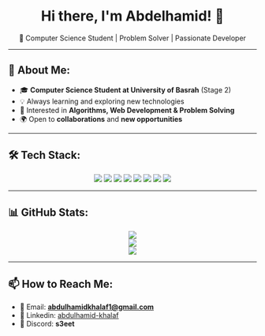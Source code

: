 <h1 align="center">Hi there, I'm Abdelhamid! 👋</h1>

<p align="center">
  🚀 Computer Science Student | Problem Solver | Passionate Developer
</p>

---

## 🚀 About Me:
- 🎓 **Computer Science Student at University of Basrah** (Stage 2)  
- 💡 Always learning and exploring new technologies  
- 🎯 Interested in **Algorithms, Web Development & Problem Solving**  
- 🌍 Open to **collaborations** and **new opportunities**  

---

## 🛠️ Tech Stack:
<p align="center">
  <img src="https://img.shields.io/badge/C-%2300599C.svg?style=for-the-badge&logo=c&logoColor=white"/>
  <img src="https://img.shields.io/badge/C++-%2300599C.svg?style=for-the-badge&logo=c%2B%2B&logoColor=white"/>
  <img src="https://img.shields.io/badge/C%23-%23239120.svg?style=for-the-badge&logo=csharp&logoColor=white"/>
  <img src="https://img.shields.io/badge/Java-%23ED8B00.svg?style=for-the-badge&logo=openjdk&logoColor=white"/>
  <img src="https://img.shields.io/badge/HTML5-%23E34F26.svg?style=for-the-badge&logo=html5&logoColor=white"/>
  <img src="https://img.shields.io/badge/CSS3-%231572B6.svg?style=for-the-badge&logo=css3&logoColor=white"/>
  <img src="https://img.shields.io/badge/JavaScript-%23323330.svg?style=for-the-badge&logo=javascript&logoColor=%23F7DF1E"/>
  <img src="https://img.shields.io/badge/Notion-%23000000.svg?style=for-the-badge&logo=notion&logoColor=white"/>
</p>

---

## 📊 GitHub Stats:
<p align="center">
  <img src="https://github-readme-stats.vercel.app/api?username=S3eets&theme=merko&hide_border=false&include_all_commits=false&count_private=false" />
  <br/>
  <img src="https://nirzak-streak-stats.vercel.app/?user=S3eets&theme=merko&hide_border=false" />
  <br/>
  <img src="https://github-readme-stats.vercel.app/api/top-langs/?username=S3eets&theme=merko&hide_border=false&include_all_commits=false&count_private=false&layout=compact" />
</p>

---

## 📫 How to Reach Me:
- 📩 Email: **abdulhamidkhalaf1@gmail.com**
- 🔗 Linkedin: [abdulhamid-khalaf](https://www.linkedin.com/in/abdulhamid-khalaf/)
- 💬 Discord: **s3eet**
